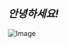 *안녕하세요!*
---
![Image](https://www.google.com/url?sa=i&url=https%3A%2F%2Ftwitter.com%2Fsprite&psig=AOvVaw1njv6H1jaC5q3E-1YrGaFk&ust=1649540327957000&source=images&cd=vfe&ved=0CAoQjRxqFwoTCIC21dy2hfcCFQAAAAAdAAAAABAD)
